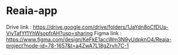 # Reaia-app
Drive link : https://drive.google.com/drive/folders/1JaYdn8oCfDUa-ViyTafYf1YhWsopfrAH?usp=sharing
Figma link : https://www.figma.com/design/KeFkE1accWm3N9yUdpknO4/Reaia-project?node-id=78-1657&t=a4ZwA7L18gZrvh7C-1
